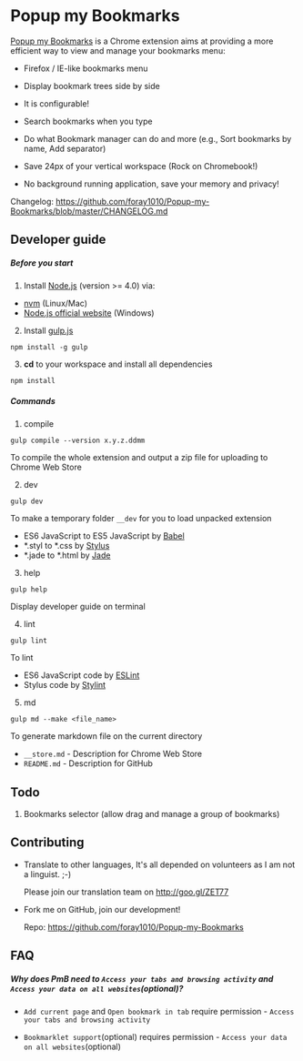 # Popup my Bookmarks

[Popup my Bookmarks](//chrome.google.com/webstore/detail/popup-my-bookmarks/mppflflkbbafeopeoeigkbbdjdbeifni) is a Chrome extension aims at providing a more efficient way to view and manage your bookmarks menu:
- Firefox / IE-like bookmarks menu

- Display bookmark trees side by side

- It is configurable!

- Search bookmarks when you type

- Do what Bookmark manager can do and more (e.g., Sort bookmarks by name, Add separator)

- Save 24px of your vertical workspace (Rock on Chromebook!)

- No background running application, save your memory and privacy!

Changelog: https://github.com/foray1010/Popup-my-Bookmarks/blob/master/CHANGELOG.md


## Developer guide

##### Before you start
1. Install [Node.js](//github.com/nodejs/node) (version >= 4.0) via:
  - [nvm](//github.com/creationix/nvm) (Linux/Mac)
  - [Node.js official website](//nodejs.org/en/download/) (Windows)

2. Install [gulp.js](//github.com/gulpjs/gulp)

  ```
  npm install -g gulp
  ```

3. **cd** to your workspace and install all dependencies

  ```
  npm install
  ```

##### Commands
1. compile

  ```
  gulp compile --version x.y.z.ddmm
  ```

  To compile the whole extension and output a zip file for uploading to Chrome Web Store

2. dev

  ```
  gulp dev
  ```

  To make a temporary folder `__dev` for you to load unpacked extension
  - ES6 JavaScript to ES5 JavaScript by [Babel](//github.com/babel/babel)
  - *.styl to *.css by [Stylus](//github.com/stylus/stylus)
  - *.jade to *.html by [Jade](//github.com/jadejs/jade)

3. help

  ```
  gulp help
  ```

  Display developer guide on terminal

4. lint

  ```
  gulp lint
  ```

  To lint
  - ES6 JavaScript code by [ESLint](//github.com/eslint/eslint)
  - Stylus code by [Stylint](//github.com/rossPatton/stylint)

5. md

  ```
  gulp md --make <file_name>
  ```

  To generate markdown file on the current directory
  - `__store.md` - Description for Chrome Web Store
  - `README.md` - Description for GitHub


## Todo

1. Bookmarks selector (allow drag and manage a group of bookmarks)


## Contributing

- Translate to other languages, It's all depended on volunteers as I am not a linguist. ;-)

  Please join our translation team on http://goo.gl/ZET77

- Fork me on GitHub, join our development!

  Repo: https://github.com/foray1010/Popup-my-Bookmarks


## FAQ

##### Why does PmB need to `Access your tabs and browsing activity` and `Access your data on all websites`(optional)?

- `Add current page` and `Open bookmark in tab` require permission - `Access your tabs and browsing activity`

- `Bookmarklet support`(optional) requires permission - `Access your data on all websites`(optional)
